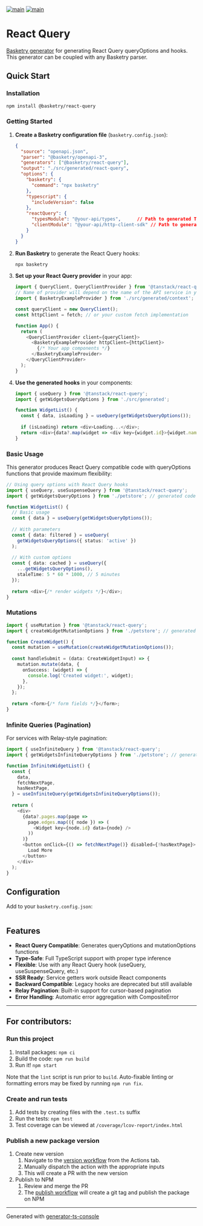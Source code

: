 [![main](https://github.com/basketry/react-query/workflows/build/badge.svg?branch=main&event=push)](https://github.com/basketry/react-query/actions?query=workflow%3Abuild+branch%3Amain+event%3Apush)
[![main](https://img.shields.io/npm/v/@basketry/react-query)](https://www.npmjs.com/package/@basketry/react-query)

# React Query

[Basketry generator](https://basketry.io) for generating React Query queryOptions and hooks. This generator can be coupled with any Basketry parser.

## Quick Start

### Installation

```bash
npm install @basketry/react-query
```

### Getting Started

1. **Create a Basketry configuration file** (`basketry.config.json`):
    ```json
    {
      "source": "openapi.json",
      "parser": "@basketry/openapi-3",
      "generators": ["@basketry/react-query"],
      "output": "./src/generated/react-query",
      "options": {
        "basketry": {
          "command": "npx basketry"
        },
        "typescript": {
          "includeVersion": false
        },
        "reactQuery": {
          "typesModule": "@your-api/types",      // Path to generated TypeScript types
          "clientModule": "@your-api/http-client-sdk" // Path to generated HTTP client
        }
      }
    }
    ```

2. **Run Basketry** to generate the React Query hooks:
   ```bash
   npx basketry
   ```

3. **Set up your React Query provider** in your app:
   ```typescript
   import { QueryClient, QueryClientProvider } from '@tanstack/react-query';
   // Name of provider will depend on the name of the API service in your OpenAPI spec.
   import { BasketryExampleProvider } from './src/generated/context';

   const queryClient = new QueryClient();
   const httpClient = fetch; // or your custom fetch implementation

   function App() {
     return (
       <QueryClientProvider client={queryClient}>
         <BasketryExampleProvider httpClient={httpClient}>
           {/* Your app components */}
         </BasketryExampleProvider>
       </QueryClientProvider>
     );
   }
   ```

4. **Use the generated hooks** in your components:
   ```typescript
   import { useQuery } from '@tanstack/react-query';
   import { getWidgetsQueryOptions } from './src/generated';

   function WidgetList() {
     const { data, isLoading } = useQuery(getWidgetsQueryOptions());
     
     if (isLoading) return <div>Loading...</div>;
     return <div>{data?.map(widget => <div key={widget.id}>{widget.name}</div>)}</div>;
   }
   ```

### Basic Usage

This generator produces React Query compatible code with queryOptions functions that provide maximum flexibility:

```typescript
// Using query options with React Query hooks
import { useQuery, useSuspenseQuery } from '@tanstack/react-query';
import { getWidgetsQueryOptions } from './petstore'; // generated code

function WidgetList() {
  // Basic usage
  const { data } = useQuery(getWidgetsQueryOptions());
  
  // With parameters
  const { data: filtered } = useQuery(
    getWidgetsQueryOptions({ status: 'active' })
  );
  
  // With custom options
  const { data: cached } = useQuery({
    ...getWidgetsQueryOptions(),
    staleTime: 5 * 60 * 1000, // 5 minutes
  });
  
  return <div>{/* render widgets */}</div>;
}
```

### Mutations

```typescript
import { useMutation } from '@tanstack/react-query';
import { createWidgetMutationOptions } from './petstore'; // generated code

function CreateWidget() {
  const mutation = useMutation(createWidgetMutationOptions());
  
  const handleSubmit = (data: CreateWidgetInput) => {
    mutation.mutate(data, {
      onSuccess: (widget) => {
        console.log('Created widget:', widget);
      },
    });
  };
  
  return <form>{/* form fields */}</form>;
}
```

### Infinite Queries (Pagination)

For services with Relay-style pagination:

```typescript
import { useInfiniteQuery } from '@tanstack/react-query';
import { getWidgetsInfiniteQueryOptions } from './petstore'; // generated code

function InfiniteWidgetList() {
  const {
    data,
    fetchNextPage,
    hasNextPage,
  } = useInfiniteQuery(getWidgetsInfiniteQueryOptions());
  
  return (
    <div>
      {data?.pages.map(page => 
        page.edges.map(({ node }) => (
          <Widget key={node.id} data={node} />
        ))
      )}
      <button onClick={() => fetchNextPage()} disabled={!hasNextPage}>
        Load More
      </button>
    </div>
  );
}
```

## Configuration

Add to your `basketry.config.json`:

```json
```

## Features

- **React Query Compatible**: Generates queryOptions and mutationOptions functions
- **Type-Safe**: Full TypeScript support with proper type inference
- **Flexible**: Use with any React Query hook (useQuery, useSuspenseQuery, etc.)
- **SSR Ready**: Service getters work outside React components
- **Backward Compatible**: Legacy hooks are deprecated but still available
- **Relay Pagination**: Built-in support for cursor-based pagination
- **Error Handling**: Automatic error aggregation with CompositeError

---

## For contributors:

### Run this project

1.  Install packages: `npm ci`
1.  Build the code: `npm run build`
1.  Run it! `npm start`

Note that the `lint` script is run prior to `build`. Auto-fixable linting or formatting errors may be fixed by running `npm run fix`.

### Create and run tests

1.  Add tests by creating files with the `.test.ts` suffix
1.  Run the tests: `npm test`
1.  Test coverage can be viewed at `/coverage/lcov-report/index.html`

### Publish a new package version

1. Create new version
   1. Navigate to the [version workflow](https://github.com/basketry/react-query/actions/workflows/version.yml) from the Actions tab.
   1. Manually dispatch the action with the appropriate inputs
   1. This will create a PR with the new version
1. Publish to NPM
   1. Review and merge the PR
   1. The [publish workflow](https://github.com/basketry/react-query/actions/workflows/publish.yml) will create a git tag and publish the package on NPM

---

Generated with [generator-ts-console](https://www.npmjs.com/package/generator-ts-console)
